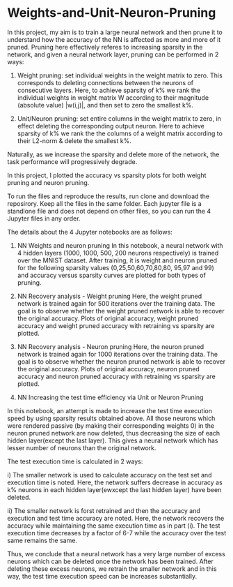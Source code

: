# Weights-and-Unit-Neuron-Pruning

In this project, my aim is to train a large neural network and then prune it to understand how the accuracy of the NN is
affected as more and more of it pruned. Pruning here effectively referes to increasing sparsity in the network, and given a
neural network layer, pruning can be performed in 2 ways:

1. Weight pruning: set individual weights in the weight matrix to zero. This corresponds to deleting connections between the
neurons of consecutive layers. Here, to achieve sparsity of k% we rank the individual weights in weight matrix W according
to their magnitude (absolute value) |w(i,j)|, and then set to zero the smallest k%.

2. Unit/Neuron pruning: set entire columns in the weight matrix to zero, in effect deleting the corresponding output neuron.
Here to achieve sparsity of k% we rank the the columns of a weight matrix according to their L2-norm & delete the smallest k%.

Naturally, as we increase the sparsity and delete more of the network, the task performance will progressively degrade.

In this project, I plotted the accuracy vs sparsity plots for both weight pruning and neuron pruning.

To run the files and reproduce the results, run clone and download the reposirory. Keep all the files in the same folder. Each
jupyter file is a standlone file and does not depend on other files, so you can run the 4 Jupyter files in any order.

The details about the 4 Jupyter notebooks are as follows:

1. NN Weights and neuron pruning
In this notebook, a neural network with 4 hidden layers (1000, 1000, 500, 200 neurons respectively) is trained over the MNIST
dataset. After training, it is weight and neuron pruned for the following sparsity values (0,25,50,60,70,80,80,
95,97 and 99) and accuracy versus sparsity curves are plotted for both types of pruning.

2. NN Recovery analysis  - Weight pruning
Here, the weight pruned network is trained again for 500 iterations over the training data. The goal is to observe whether
the weight pruned network is able to recover the original accuracy.
Plots of original accuracy, weight pruned accuracy and weight pruned accuracy with retraining vs sparsity are plotted.

3. NN Recovery analysis  - Neuron pruning
Here, the neuron pruned network is trained again for 1000 iterations over the training data. The goal is to observe whether
the neuron pruned network is able to recover the original accuracy.
Plots of original accuracy, neuron pruned accuracy and neuron pruned accuracy with retraining vs sparsity are plotted.

4. NN Increasing the test time efficiency via Unit or Neuron Pruning

In this notebook, an attempt is made to increase the test time execution speed by using sparsity results obtained above.
All those neurons which were rendered passive (by making their corresponding weights 0) in the neuron pruned network are 
now deleted, thus decreasing the size of each hidden layer(except the last layer). This gives a neural network which has lesser number of neurons than the original network.

The test execution time is calculated in 2 ways:

i) The smaller network is used to calculate accuracy on the test set and execution time is noted. Here, the network suffers decrease in accuracy as k% neurons in each hidden layer(ewxcept the last hidden layer) have been deleted.

ii) The smaller network is forst retrained and then the accuracy and execution and test time accuracy are noted. Here, the network recovers the accuracy while maintaining the same execution time as in part (i).
The test execution time decreases by a factor of 6-7 while the accuracy over the test same remains the same.

Thus, we conclude that a neural network has a very large number of excess neurons which can be deleted once the network has been trained. After deleting these excess neurons, we retrain the smaller network and in this way, the test time execution speed can be increases substantially.

